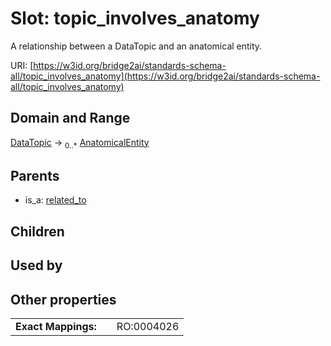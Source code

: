 
# Slot: topic_involves_anatomy


A relationship between a DataTopic and an anatomical entity.

URI: [https://w3id.org/bridge2ai/standards-schema-all/topic_involves_anatomy](https://w3id.org/bridge2ai/standards-schema-all/topic_involves_anatomy)


## Domain and Range

[DataTopic](DataTopic.md) &#8594;  <sub>0..\*</sub> [AnatomicalEntity](AnatomicalEntity.md)

## Parents

 *  is_a: [related_to](related_to.md)

## Children


## Used by


## Other properties

|  |  |  |
| --- | --- | --- |
| **Exact Mappings:** | | RO:0004026 |

